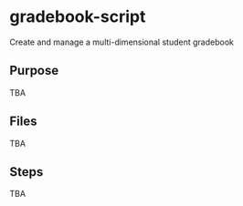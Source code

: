 # gradebook-script
Create and manage a multi-dimensional student gradebook

## Purpose 
TBA


## Files
TBA


## Steps
TBA

